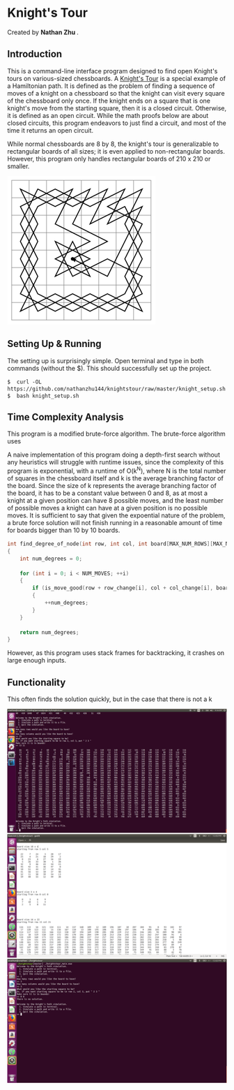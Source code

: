 # Knight's Tour
Created by <b>Nathan Zhu </b>.

## Introduction

This is a command-line interface program designed to find open Knight's tours on various-sized chessboards.  A <a href="https://en.wikipedia.org/wiki/Knight%27s_tour ">Knight's Tour</a> is a special example of a Hamiltonian path. It is defined as the problem of finding a sequence of moves of a knight on a chessboard so that the knight can visit every square of the chessboard only once.  If the knight ends on a square that is one knight's move from the starting square, then it is a closed circuit.  Otherwise, it is defined as an open circuit.  While the math proofs below are about closed circuits, this program endeavors to just find a circuit, and most of the time it returns an open circuit.

While normal chessboards are 8 by 8, the knight's tour is generalizable to rectangular boards of all sizes; it is even applied
to non-rectangular boards.  However, this program only handles rectangular boards of 210 x 210 or smaller.


<img src="photos/example_knights_tour.png" alt="Knight's Tour"> </img>

## Setting Up & Running

The setting up is surprisingly simple.  Open terminal and type in both commands (without the $).  This should successfully
set up the project.

```
$  curl -OL https://github.com/nathanzhu144/knightstour/raw/master/knight_setup.sh
$  bash knight_setup.sh
```


## Time Complexity Analysis

This program is a modified brute-force algorithm.  The brute-force algorithm uses 

A naive implementation of this program doing a depth-first search without any heuristics will struggle with runtime issues,
since the complexity of this program is exponential, with a runtime of O(k<sup>N</sup>), where N is the total number of
squares in the chessboard itself and k is the average branching factor of the board.  Since the size of k represents the average branching factor of the board, it has to be a constant value between 0 and 8, as at most a knight at a given position can have 8 possible moves, and the least number of possible moves a knight can have at a given position is no possible moves. It is sufficient to say that given the expoential nature of the problem, a brute force solution will not finish running in a reasonable amount of time for boards bigger than 10 by 10 boards.



```C++
int find_degree_of_node(int row, int col, int board[MAX_NUM_ROWS][MAX_NUM_COLS])
{
    int num_degrees = 0;

    for (int i = 0; i < NUM_MOVES; ++i)
    {
        if (is_move_good(row + row_change[i], col + col_change[i], board))
        {
            ++num_degrees;
        }
    }

    return num_degrees;
}
```

However, as this program uses stack frames for backtracking, it crashes on large enough inputs.  




## Functionality

This often finds the solution quickly, but in the case that there is not a k

<img src="photos/cli_knights_tour_1.png" alt="Knight's Tour"> 

<img src="photos/file_writing_example.png" alt="file writing example">
<img src="photos/no_solution.png" alt="no solution">
